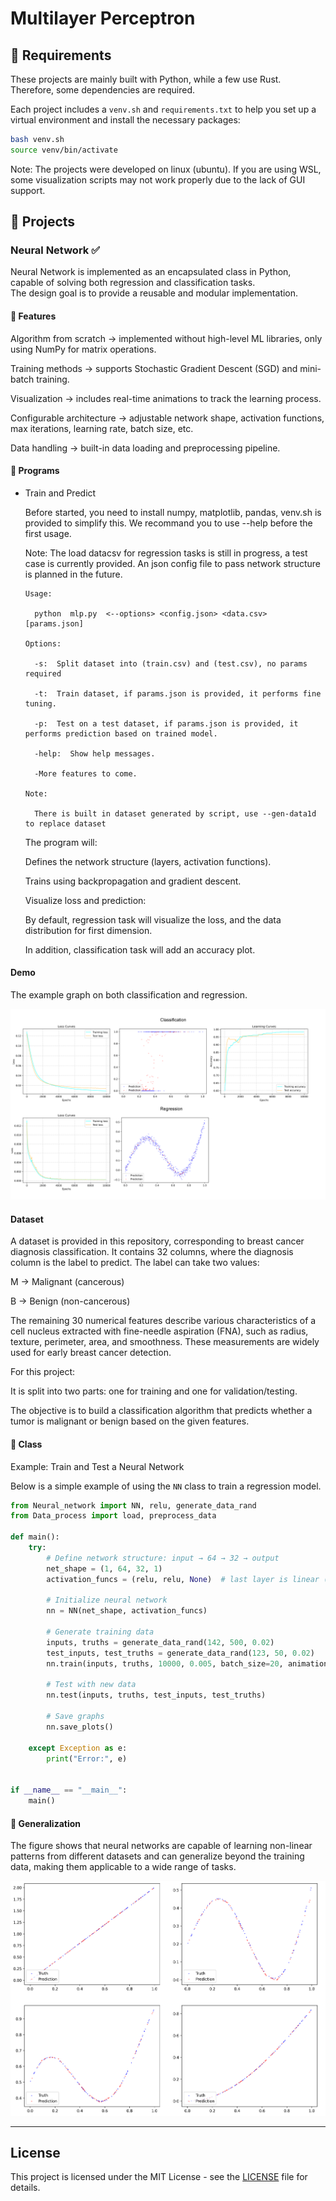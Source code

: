 # Multilayer Perceptron


## 📌 Requirements

These projects are mainly built with Python, while a few use Rust. Therefore, some dependencies are required.  

Each project includes a `venv.sh` and `requirements.txt` to help you set up a virtual environment and install the necessary packages:  

```bash
bash venv.sh
source venv/bin/activate
```

Note: The projects were developed on linux (ubuntu).
If you are using WSL, some visualization scripts may not work properly due to the lack of GUI support.


## 📌 Projects

### Neural Network ✅

Neural Network is implemented as an encapsulated class in Python,  
capable of solving both regression and classification tasks.  
The design goal is to provide a reusable and modular implementation.

#### 📖 Features

Algorithm from scratch → implemented without high-level ML libraries, only using NumPy for matrix operations.

Training methods → supports Stochastic Gradient Descent (SGD) and mini-batch training.

Visualization → includes real-time animations to track the learning process.

Configurable architecture → adjustable network shape, activation functions, max iterations, learning rate, batch size, etc.

Data handling → built-in data loading and preprocessing pipeline.

#### 📖 Programs 
  - Train and Predict

    Before started, you need to install numpy, matplotlib, pandas, venv.sh is provided to simplify this. We recommand you to use --help before the first usage.

    Note: The load datacsv for regression tasks is still in progress, a test case is currently provided. An json config file to pass network structure is planned in the future.

      ```
      Usage:

        python  mlp.py  <--options> <config.json> <data.csv> [params.json]

      Options:

        -s:  Split dataset into (train.csv) and (test.csv), no params required

        -t:  Train dataset, if params.json is provided, it performs fine tuning.

        -p:  Test on a test dataset, if params.json is provided, it performs prediction based on trained model.

        -help:  Show help messages.

        -More features to come.

      Note:

        There is built in dataset generated by script, use --gen-data1d to replace dataset
      ```
    The program will:

    Defines the network structure (layers, activation functions).  

    Trains using backpropagation and gradient descent.  

    Visualize loss and prediction:

      By default, regression task will visualize the loss, and the data distribution for first dimension.

      In addition, classification task will add an accuracy plot.


#### Demo
The example graph on both classification and regression.

![Demo](visualization/3_nn/demo.png)

#### Dataset

A dataset is provided in this repository, corresponding to breast cancer diagnosis classification.
It contains 32 columns, where the diagnosis column is the label to predict. The label can take two values:

M → Malignant (cancerous)

B → Benign (non-cancerous)

The remaining 30 numerical features describe various characteristics of a cell nucleus extracted with fine-needle aspiration (FNA), such as radius, texture, perimeter, area, and smoothness. These measurements are widely used for early breast cancer detection.

For this project:

It is split into two parts: one for training and one for validation/testing.

The objective is to build a classification algorithm that predicts whether a tumor is malignant or benign based on the given features.


#### 📖 Class 

Example: Train and Test a Neural Network

Below is a simple example of using the `NN` class to train a regression model.

```python
from Neural_network import NN, relu, generate_data_rand
from Data_process import load, preprocess_data

def main():
    try:
        # Define network structure: input → 64 → 32 → output
        net_shape = (1, 64, 32, 1)
        activation_funcs = (relu, relu, None)  # last layer is linear (regression)

        # Initialize neural network
        nn = NN(net_shape, activation_funcs)

        # Generate training data
        inputs, truths = generate_data_rand(142, 500, 0.02)
        test_inputs, test_truths = generate_data_rand(123, 50, 0.02)
        nn.train(inputs, truths, 10000, 0.005, batch_size=20, animation="plot")

        # Test with new data
        nn.test(inputs, truths, test_inputs, test_truths)

        # Save graphs
        nn.save_plots()

    except Exception as e:
        print("Error:", e)


if __name__ == "__main__":
    main()
```

#### 📖 Generalization

The figure shows that neural networks are capable of learning non-linear patterns from different datasets and can generalize beyond the training data, making them applicable to a wide range of tasks.

![Regression demo](visualization/3_nn/prediction.jpg)

---


## License
This project is licensed under the MIT License - see the [LICENSE](LICENSE) file for details.
